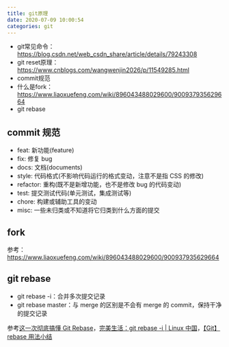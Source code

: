 ```yaml
---
title: git原理
date: 2020-07-09 10:00:54
categories: git
---
```


* git常见命令：<https://blog.csdn.net/web_csdn_share/article/details/79243308> 
* git reset原理：<https://www.cnblogs.com/wangwenjin2026/p/11549285.html> 
* commit规范
* 什么是fork：https://www.liaoxuefeng.com/wiki/896043488029600/900937935629664
* git rebase

## commit 规范

- feat: 新功能(feature)
- fix: 修复 bug
- docs: 文档(documents)
- style: 代码格式(不影响代码运行的格式变动，注意不是指 CSS 的修改)
- refactor: 重构(既不是新增功能，也不是修改 bug 的代码变动)
- test: 提交测试代码(单元测试，集成测试等)
- chore: 构建或辅助工具的变动
- misc: 一些未归类或不知道将它归类到什么方面的提交

## fork

参考：https://www.liaoxuefeng.com/wiki/896043488029600/900937935629664

## git rebase

* git rebase -i：合并多次提交记录
* git rebase master：与 merge 的区别是不会有 merge 的 commit，保持干净的提交记录

参考[这一次彻底搞懂 Git Rebase](https://www.codercto.com/a/45325.html)，[完美生活：git rebase -i | Linux 中国](https://zhuanlan.zhihu.com/p/141871803)，[【Git】rebase 用法小结](https://www.jianshu.com/p/4a8f4af4e803)